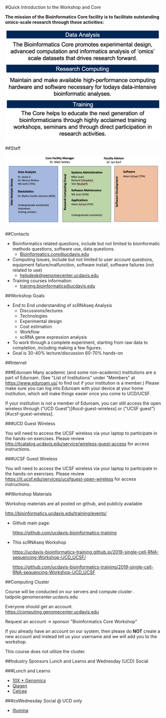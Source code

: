 #Quick Introduction to the Workshop and Core

__The mission of the Bioinformatics Core facility is to facilitate outstanding omics-scale research through these activities:__

 <img src="base_figures/welcome_figure1.png" alt="welcome_figure1" width="600px"/>

##Staff

 <img src="base_figures/welcome_figure2.png" alt="welcome_figure2" width="600px"/>

##Contacts

* Bioinformatics related questions, include but not limited to bioinformatic methods questions, software use, data questions.
  * Bioinformatics.core@ucdavis.edu
* Computing Issues, include but not limited to user account questions, equipment failure/malfunction, software install, software failures (not related to use)
  * helpdesk@genomecenter.ucdavis.edu
* Training courses information
  * training.bioinformatics@ucdavis.edu

##Workshop Goals

* End to End understanding of scRNAseq Analysis
  * Discussions/lectures
  * Technologies
  * Experimental design
  * Cost estimation
  * Workflow
  * scRNA gene expression analysis
* To work through a complete experiment, starting from raw data to completion, including making a few figures.
* Goal is 30-40% lecture/discussion 60-70% hands-on

##Internet

###Eduroam
Many academic (and some non-academic) institutions are a part of Eduroam. (See "List of Institutions" under "Members" at https://www.eduroam.us/ to find out if your institution is a member.) Please make sure you can log into Eduroam with your device at your home institution, which will make things easier once you come to UCD/UCSF.

If your institution is not a member of Eduroam, you can still access the open wireless through ("UCD Guest")[#ucd-guest-wireless] or ("UCSF guest")[#ucsf-guest-wireless].

###UCD Guest Wireless

You will need to access the UCSF wireless via your laptop to participate in the hands-on exercises. Please review http://itcatalog.ucdavis.edu/service/wireless-guest-access	for access instructions.

###UCSF Guest Wireless

You will need to access the UCSF wireless via your laptop to participate in the hands-on exercises. Please review https://it.ucsf.edu/services/ucsfguest-open-wireless for access instructions.

##Workshop Materials

Workshop materials are all posted on github, and publicly available

http://bioinformatics.ucdavis.edu/training/events/

* Github main page:

	https://github.com/ucdavis-bioinformatics-training

* This scRNAseq Workshop

  https://ucdavis-bioinformatics-training.github.io/2019-single-cell-RNA-sequencing-Workshop-UCD_UCSF/

  https://github.com/ucdavis-bioinformatics-training/2019-single-cell-RNA-sequencing-Workshop-UCD_UCSF

##Computing Cluster

Course will be conducted on our servers and compute cluster .  
tadpole.genomecenter.ucdavis.edu

Everyone should get an account.  
https://computing.genomecenter.ucdavis.edu	 

Request an account -> sponsor "Bioinformatics Core Workshop"

If you already have an account on our system, then please do **NOT** create a new account and instead tell us your username and we will add you to the workshop.

This course does not utilize the cluster.

##Industry Sponsors Lunch and Learns and Wednesday (UCD) Social

###Lunch and Learns

* [10X * Genomics](https://www.10xgenomics.com/)
* [Qiagen](https://www.qiagen.com/us/)
* [Celcee](https://www.celsee.com/)

###zsWednesday Social @ UCD only

* [Illumina](https://www.illumina.com/)
